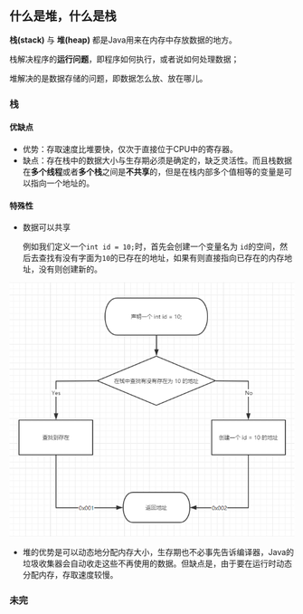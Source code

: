 ## 什么是堆，什么是栈

**栈(stack)** 与 **堆(heap)** 都是Java用来在内存中存放数据的地方。

栈解决程序的**运行问题**，即程序如何执行，或者说如何处理数据；

堆解决的是数据存储的问题，即数据怎么放、放在哪儿。

### 栈

#### 优缺点

- 优势：存取速度比堆要快，仅次于直接位于CPU中的寄存器。
- 缺点：存在栈中的数据大小与生存期必须是确定的，缺乏灵活性。而且栈数据在**多个线程**或者**多个栈**之间是**不共享**的，但是在栈内部多个值相等的变量是可以指向一个地址的。

#### 特殊性

- 数据可以共享

  例如我们定义一个`int id = 10;`时，首先会创建一个变量名为 `id`的空间，然后去查找有没有字面为`10`的已存在的地址，如果有则直接指向已存在的内存地址，没有则创建新的。

![1588061497295](../../image/1588061497295.png)





- 堆的优势是可以动态地分配内存大小，生存期也不必事先告诉编译器，Java的垃圾收集器会自动收走这些不再使用的数据。但缺点是，由于要在运行时动态分配内存，存取速度较慢。



### 未完